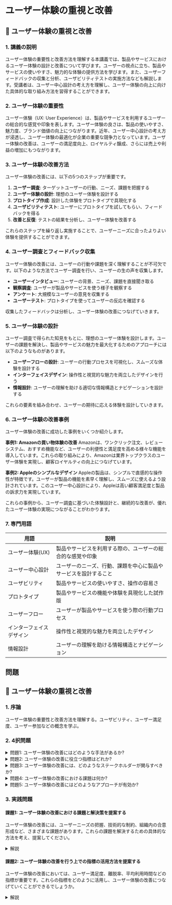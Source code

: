 # ユーザー体験の重視と改善

## 📝 ユーザー体験の重視と改善

<a id="introduction"></a>
### 1. 講義の説明

ユーザー体験の重要性と改善方法を理解する本講義では、製品やサービスにおけるユーザー体験の設計と改善について学びます。ユーザーの視点に立ち、製品やサービスの使いやすさ、魅力的な体験の提供方法を学びます。また、ユーザーフィードバックの収集と分析、ユーザビリティテストの実施方法なども解説します。受講者は、ユーザー中心設計の考え方を理解し、ユーザー体験の向上に向けた具体的な取り組み方法を習得することができます。

<a id="ux-importance"></a>
### 2. ユーザー体験の重要性

ユーザー体験（UX: User Experience）は、製品やサービスを利用するユーザーの総合的な感覚や印象を表します。ユーザー体験の良さは、製品の使いやすさ、魅力度、ブランド価値の向上につながります。近年、ユーザー中心設計の考え方が浸透し、ユーザー体験の最適化が企業の重要な競争力となっています。ユーザー体験の改善は、ユーザーの満足度向上、ロイヤルティ醸成、さらには売上や利益の増加にもつながります。

<a id="ux-improvement"></a>
### 3. ユーザー体験の改善方法

ユーザー体験の改善には、以下の5つのステップが重要です。

1. **ユーザー調査**: ターゲットユーザーの行動、ニーズ、課題を把握する
2. **ユーザー体験の設計**: 理想のユーザー体験を設計する
3. **プロトタイプ作成**: 設計した体験をプロトタイプで具現化する
4. **ユーザビリティテスト**: ユーザーにプロトタイプを試してもらい、フィードバックを得る
5. **改善と反復**: テストの結果を分析し、ユーザー体験を改善する

これらのステップを繰り返し実施することで、ユーザーニーズに合ったよりよい体験を提供することができます。

<a id="ux-research"></a>
### 4. ユーザー調査とフィードバック収集

ユーザー体験の改善には、ユーザーの行動や課題を深く理解することが不可欠です。以下のような方法でユーザー調査を行い、ユーザーの生の声を収集します。

- **ユーザーインタビュー**: ユーザーの背景、ニーズ、課題を直接聞き取る
- **観察調査**: ユーザーが製品やサービスを使う様子を観察する
- **アンケート**: 大規模なユーザーの意見を収集する
- **ユーザーテスト**: プロトタイプを使ってユーザーの反応を確認する

収集したフィードバックは分析し、ユーザー体験の改善につなげていきます。

<a id="ux-design"></a>
### 5. ユーザー体験の設計

ユーザー調査で得られた知見をもとに、理想のユーザー体験を設計します。ユーザーの課題を解決し、製品やサービスの魅力を最大化するためのアプローチには以下のようなものがあります。

- **ユーザーフローの設計**: ユーザーの行動プロセスを可視化し、スムーズな体験を設計する
- **インターフェイスデザイン**: 操作性と視覚的な魅力を両立したデザインを行う
- **情報設計**: ユーザーの理解を助ける適切な情報構造とナビゲーションを設計する

これらの要素を組み合わせ、ユーザーの期待に応える体験を設計していきます。

<a id="ux-examples"></a>
### 6. ユーザー体験の改善事例

ユーザー体験の改善に成功した事例をいくつか紹介します。

**事例1: Amazonの買い物体験の改善**
Amazonは、ワンクリック注文、レビューシステム、おすすめ機能など、ユーザーの利便性と満足度を高める様々な機能を導入しています。これらの取り組みにより、Amazonは業界トップクラスのユーザー体験を実現し、顧客ロイヤルティの向上につなげています。

**事例2: Appleのシンプルなデザイン**
Appleの製品は、シンプルで直感的な操作性が特徴です。ユーザーが製品の機能を素早く理解し、スムーズに使えるよう設計されています。このユーザー中心設計により、Appleは高い顧客満足度と製品の訴求力を実現しています。

これらの事例から、ユーザー調査に基づいた体験設計と、継続的な改善が、優れたユーザー体験の実現につながることがわかります。

<a id="glossary"></a>
### 7. 専門用語

| 用語 | 説明 |
| --- | --- |
| ユーザー体験(UX) | 製品やサービスを利用する際の、ユーザーの総合的な感覚や印象 |
| ユーザー中心設計 | ユーザーのニーズ、行動、課題を中心に製品やサービスを設計すること |
| ユーザビリティ | 製品やサービスの使いやすさ、操作の容易さ |
| プロトタイプ | 製品やサービスの機能や体験を具現化した試作版 |
| ユーザーフロー | ユーザーが製品やサービスを使う際の行動プロセス |
| インターフェイスデザイン | 操作性と視覚的な魅力を両立したデザイン |
| 情報設計 | ユーザーの理解を助ける情報構造とナビゲーション |

## 問題

## 📝 ユーザー体験の重視と改善

<a id="introduction"></a>
### 1. 序論
ユーザー体験の重要性と改善方法を理解する。ユーザビリティ、ユーザー満足度、ユーザー参加などの概念を学ぶ。

<a id="multiple-choice-questions"></a>
### 2. 4択問題

<details>
<summary>問題1: ユーザー体験の改善にはどのような手法があるか?</summary>

- a. A/Bテスト
- b. ユーザーインタビュー
- c. ユーザーアンケート
- d. a, b, cすべて

<details>
<summary>回答と解説</summary>

回答: d. a, b, cすべて

ユーザー体験の改善には、A/Bテスト、ユーザーインタビュー、ユーザーアンケートなどの手法が有効です。これらを組み合わせて、ユーザーの意見やニーズを把握し、製品やサービスの改善につなげていくことが重要です。
</details>
</details>

<details>
<summary>問題2: ユーザー体験の改善に役立つ指標はどれか?</summary>

- a. ユーザー満足度
- b. 離脱率
- c. 平均利用時間
- d. a, b, cすべて

<details>
<summary>回答と解説</summary>

回答: d. a, b, cすべて

ユーザー体験の改善では、ユーザー満足度、離脱率、平均利用時間などの指標を活用することが重要です。これらの指標を定期的に測定し、改善の成果を確認することで、ユーザーのニーズに合ったサービスを提供できるようになります。
</details>
</details>

<details>
<summary>問題3: ユーザー体験の改善には、どのようなステークホルダーが関与すべきか?</summary>

- a. 開発者
- b. デザイナー
- c. マーケター
- d. a, b, cすべて

<details>
<summary>回答と解説</summary>

回答: d. a, b, cすべて

ユーザー体験の改善には、開発者、デザイナー、マーケターなど、さまざまなステークホルダーが関与する必要があります。それぞれの視点や専門性を活かし、協力して課題を解決していくことが重要です。
</details>
</details>

<details>
<summary>問題4: ユーザー体験の改善における課題は何か?</summary>

- a. ユーザーニーズの把握
- b. 技術的な制約
- c. 組織内の合意形成
- d. a, b, cすべて

<details>
<summary>回答と解説</summary>

回答: d. a, b, cすべて

ユーザー体験の改善においては、ユーザーニーズの把握、技術的な制約、組織内の合意形成など、さまざまな課題に直面します。これらの課題を適切に管理し、解決していくことが重要です。
</details>
</details>

<details>
<summary>問題5: ユーザー体験の改善にはどのようなアプローチが有効か?</summary>

- a. デザイン思考
- b. アジャイル開発
- c. ユーザーテスト
- d. a, b, cすべて

<details>
<summary>回答と解説</summary>

回答: d. a, b, cすべて

ユーザー体験の改善には、デザイン思考、アジャイル開発、ユーザーテストなどのアプローチが有効です。これらのアプローチを組み合わせて、ユーザーの視点に立ち、迅速に改善を行うことが重要です。
</details>
</details>

<a id="practical-problems"></a>
### 3. 実践問題

#### 課題1: ユーザー体験の改善における課題と解決策を提案する
ユーザー体験の改善には、ユーザーニーズの把握、技術的な制約、組織内の合意形成など、さまざまな課題があります。これらの課題を解決するための具体的な方法を考え、提案してください。

<details>
<summary>解説</summary>

ユーザー体験の改善における主な課題と解決策は以下のようなものが考えられます:

1. ユーザーニーズの把握
   - 課題: ユーザーの真の要望を正確に捉えることが難しい
   - 解決策: ユーザーインタビュー、アンケート、ユーザーテストなどを通じて、ユーザーの生の声を収集する

2. 技術的な制約
   - 課題: 既存のシステムやインフラの制限により、理想的なユーザー体験を実現できない
   - 解決策: 技術的な課題を明確にし、段階的な改善や新技術の導入などで対応する

3. 組織内の合意形成
   - 課題: 部門間の利害関係の調整や、経営層の理解を得ることが難しい
   - 解決策: ユーザー体験の改善がもたらすビジネス価値を明確に示し、組織全体で取り組む体制を構築する
</details>

#### 課題2: ユーザー体験の改善を行う上での指標の活用方法を提案する
ユーザー体験の改善においては、ユーザー満足度、離脱率、平均利用時間などの指標が重要です。これらの指標をどのように活用し、ユーザー体験の改善につなげていくことができるでしょうか。

<details>
<summary>解説</summary>

ユーザー体験の改善における指標の活用方法は以下のようなものが考えられます:

1. ユーザー満足度
   - 定期的なユーザーアンケートを実施し、満足度の推移を把握する
   - 満足度の低い領域を特定し、改善に取り組む

2. 離脱率
   - ユーザーの離脱ポイントを分析し、離脱の原因を特定する
   - 離脱を防ぐためのユーザーフローの改善に取り組む

3. 平均利用時間
   - 製品やサービスの利用状況を把握し、ユーザーの行動パターンを分析する
   - 平均利用時間の増加につながるような体験の設計に取り組む

これらの指標を組み合わせて分析